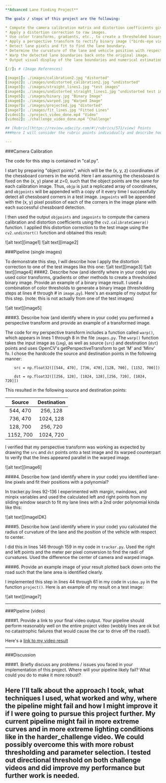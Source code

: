 ```yaml
---
**Advanced Lane Finding Project**

The goals / steps of this project are the following:

* Compute the camera calibration matrix and distortion coefficients given a set of chessboard images.
* Apply a distortion correction to raw images.
* Use color transforms, gradients, etc., to create a thresholded binary image.
* Apply a perspective transform to rectify binary image ("birds-eye view").
* Detect lane pixels and fit to find the lane boundary.
* Determine the curvature of the lane and vehicle position with respect to center.
* Warp the detected lane boundaries back onto the original image.
* Output visual display of the lane boundaries and numerical estimation of lane curvature and vehicle position.

[//]: # (Image References)

[image1]: ./images/calibration2.jpg "distorted"
[image2]: ./images/undistorted_calibration2.jpg "undistorted"
[image3]: ./images/straight_lines1.jpg "test images"
[image4]: ./images/undistorted_straight_lines1.jpg "undistorted test image"
[image5]: ./images/binary.jpg "Binary Image"
[image6]: ./images/warped.jpg "Warped Image"
[image7]: ./images/projected.jpg "distorted"
[image7]: ./images/fit_lines.jpg "Fitted Lines"
[video1]: ./project_video_done.mp4 "Video"
[video2]: ./challenge_video_done.mp4 "Challenge"

## [Rubric](https://review.udacity.com/#!/rubrics/571/view) Points
###Here I will consider the rubric points individually and describe how I addressed each point in my implementation.  

---
```

###Camera Calibration

The code for this step is contained in "cal.py".  

I start by preparing "object points", which will be the (x, y, z) coordinates of the chessboard corners in the world. Here I am assuming the chessboard is fixed on the (x, y) plane at z=0, such that the object points are the same for each calibration image.  Thus, `objp` is just a replicated array of coordinates, and `objpoints` will be appended with a copy of it every time I successfully detect all chessboard corners in a test image.  `imgpoints` will be appended with the (x, y) pixel position of each of the corners in the image plane with each successful chessboard detection.  

I then used the output `objpoints` and `imgpoints` to compute the camera calibration and distortion coefficients using the `cv2.calibrateCamera()` function.  I applied this distortion correction to the test image using the `cv2.undistort()` function and obtained this result: 

![alt text][image1]
![alt text][image2]

###Pipeline (single images)

To demonstrate this step, I will describe how I apply the distortion correction to one of the test images like this one:
![alt text][image3]
![alt text][image4]
####2. Describe how (and identify where in your code) you used color transforms, gradients or other methods to create a thresholded binary image.  Provide an example of a binary image result.
I used a combination of color thresholds to generate a binary image (thresholding steps at lines # through # in `image.py`).  Here's an example of my output for this step.  (note: this is not actually from one of the test images)

![alt text][image5]

####3. Describe how (and identify where in your code) you performed a perspective transform and provide an example of a transformed image.

The code for my perspective transform includes a function called `warp()`, which appears in lines 1 through 8 in the file `images.py`.  The `warp()` function takes the input image as (`img`), as well as source (`src`) and destination (`dst`) points and uses OpenCV's getPerspectiveTransform to get 'M' and 'Minv' fo.  I chose the hardcode the source and destination points in the following manner:

```
    src = np.float32([[544, 470], [736, 470],[128, 700], [1152, 700]])

    dst = np.float32([[256, 128], [1024, 128],[256, 720], [1024, 720]])
```
This resulted in the following source and destination points:

| Source        | Destination   | 
|:-------------:|:-------------:| 
| 544, 470      | 256, 128      | 
| 736, 470      | 1024, 128     |
| 128, 700      | 256, 720      |
| 1152, 700     | 1024, 720     |

I verified that my perspective transform was working as expected by drawing the `src` and `dst` points onto a test image and its warped counterpart to verify that the lines appeared parallel in the warped image.

![alt text][image6]

####4. Describe how (and identify where in your code) you identified lane-line pixels and fit their positions with a polynomial?

In tracker.py lines 92-136 I experimented with margin, nwindows, and minpix variables and used the calculated left and right points from my sliding window search to  fit my lane lines with a 2nd order polynomial kinda like this:

![alt text][imageIDK]

####5. Describe how (and identify where in your code) you calculated the radius of curvature of the lane and the position of the vehicle with respect to center.

I did this in lines 146 through 159 in my code in `tracker.py`. Used the right and left points and the meter per pixel conversion to find the radii of curvatures. Used the difference the center of camera and warped image.

####6. Provide an example image of your result plotted back down onto the road such that the lane area is identified clearly.

I implemented this step in lines 44 through 61 in my code in `video.py` in the function `project()`.  Here is an example of my result on a test image:

![alt text][image7]

---

###Pipeline (video)

####1. Provide a link to your final video output.  Your pipeline should perform reasonably well on the entire project video (wobbly lines are ok but no catastrophic failures that would cause the car to drive off the road!).

Here's a [link to my video result](./project_video.mp4)

---

###Discussion

####1. Briefly discuss any problems / issues you faced in your implementation of this project.  Where will your pipeline likely fail?  What could you do to make it more robust?

Here I'll talk about the approach I took, what techniques I used, what worked and why, where the pipeline might fail and how I might improve it if I were going to pursue this project further. My current pipeline might fail in more extreme curves and in more extreme lighting conditions like in the harder_challenge video. We could possibly overcome this with more robust thresholding and parameter selection. I tested out directional threshold on both challenge videos and did improve my performance but further work is needed.
---
